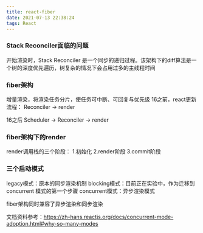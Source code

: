 ```yaml
---
title: react-fiber
date: 2021-07-13 22:38:24
tags: React
---
```



### Stack Reconciler面临的问题
开始渲染时，Stack Reconciler 是一个同步的递归过程。该架构下的diff算法是一个树的深度优先遍历，树复杂的情况下会占用过多的主线程时间

### fiber架构
增量渲染，将渲染任务分片，使任务可中断、可回复与优先级
16之前，react更新流程：
Reconciler -> render

16之后
Scheduler -> Reconciler -> render


### fiber架构下的render
render调用栈的三个阶段：
1.初始化
2.render阶段
3.commit阶段

### 三个启动模式
legacy模式：原本的同步渲染机制
blocking模式：目前正在实验中，作为迁移到 concurrent 模式的第一个步骤
concurrent模式：异步渲染模式

fiber架构同时兼容了异步渲染和同步渲染


文档资料参考：https://zh-hans.reactjs.org/docs/concurrent-mode-adoption.html#why-so-many-modes

